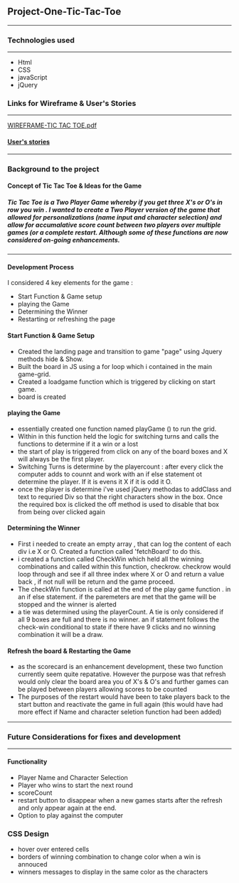## Project-One-Tic-Tac-Toe
-------
### Technologies used 
---
* Html
* CSS
* javaScript
* jQuery 

### Links for Wireframe & User's Stories 
---

[WIREFRAME-TIC TAC TOE.pdf](https://git.generalassemb.ly/hvb/Project-One-Tic-Tac-Toe/files/4088/WIREFRAME-TIC.TAC.TOE.pdf)


#### [User's stories](https://trello.com/b/hySlpAfs/project-1)
---

### Background  to the project 

#### Concept of Tic Tac Toe & Ideas for the Game 
##### Tic Tac Toe is a Two Player Game whereby if you get three X's or O's in  row you win . I wanted to create a Two Player version of the game that allowed for personalizations (name input and character selection) and allow for accumalative score count between two players over multiple games (or a complete restart.  Although some of these functions are now considered on-going enhancements. 
---
#### Development Process 

I considered  4 key elements for the game :

* Start Function & Game setup 
* playing the Game
* Determining the Winner 
* Restarting or refreshing the page 

#### Start Function & Game Setup

* Created the landing page and transition to game "page" using Jquery methods hide & Show.
* Built the board in JS using a for loop which i contained in the main game-grid.
* Created a loadgame function which is triggered by clicking on start game. 
* board is created 

#### playing the Game 
* essentially created one function named playGame () to run the grid. 
* Within in this function held the logic for switching turns and calls the functions to determine if it a win or a lost 
* the start of play is triggered from click on any of the board boxes and X will always be the first player.
* Switching Turns is determine by the playercount : after every click the computer adds to counnt and work with an if else statement ot determine the player. If it is evens it X if it is odd it O. 
* once the player is determine i've used jQuery methodas to addClass and text to requried Div so that the right characters show in the box. Once the required box is clicked the off method is used to disable that box from being over clicked again

#### Determining the Winner 
* First i needed to create an empty array , that can log the content of each div i.e X or O. Created a function called 'fetchBoard' to do this.  
* i created a function called CheckWin which held all the winning combinations and called within this function, checkrow. checkrow would loop through and see if all three index where X or O and return a value back , if not null will be return and the game proceed. 
* The checkWin function is called at the end of the play game function . in an if else statement.  if the paremeters are met that the game will be stopped and the winner is alerted 
* a tie was determined using the playerCount.  A tie is only considered if all 9 boxes are full and there is no winner. an if statement follows the check-win conditional to state if there have 9 clicks and no winning combination it will be a draw. 

#### Refresh the board & Restarting the Game 
* as the scorecard is an enhancement development, these two function currently seem quite repatative. However the purpose was  that refresh would only clear the board area  you of X's & O's and further games can be played between players allowing scores to be counted 
* The purposes of the restart would have been to take players back to the start button and reactivate the game in full again (this would have had more effect if Name and character seletion function had been added) 

----

### Future Considerations for fixes and development 
----
#### Functionality 

*  Player Name and Character Selection 
*  Player who wins to start the next round 
*  scoreCount 
*  restart button to disappear when a new games starts after the refresh and only appear again at the end. 
*  Option to play against the computer 

### CSS Design 

* hover over entered cells 
* borders of winning combination to change color when a win is annouced 
* winners messages to display in the same color as the characters 











 

